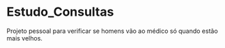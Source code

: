 # Estudo_Consultas
Projeto pessoal para verificar se homens vão ao médico só quando estão mais velhos.
